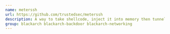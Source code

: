 ```yaml
---
name: meterssh
url: https://github.com/trustedsec/meterssh
description: A way to take shellcode, inject it into memory then tunnel whatever port you want to over SSH to mask any type of communications as a normal SSH connection.
group: blackarch blackarch-backdoor blackarch-networking
---
```

